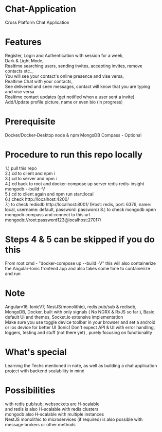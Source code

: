 # Chat-Application
Cross Platform Chat Application

# Features
  Register, Login and Authentication with session for a week, <br />
  Dark & Light Mode, <br />
  Realtime searching users, sending invites, accepting invites, remove contacts etc.., <br />
  You will see your contact's online presence and vise versa, <br />
  Realtime Chat with your contacts, <br />
  See delivered and seen messages, contact will know that you are typing and vise versa <br />
  Realtime contact updates (get notified when a user sent a invite) <br />
  Add/Update profile picture, name or even bio (in progress) <br />
  

# Prerequisite
  Docker/Docker-Desktop
  node & npm
  MongoDB Compass - Optional

# Procedure to run this repo locally
1.) pull this repo  <br /> 
2.) cd to client and npm i  <br />
3.) cd to server and npm i  <br /> 
4.) cd back to root and docker-compose up server redis redis-insight mongodb --build -V <br /> 
5.) cd to client again and npm run start:local  <br /> 
6.) check http://localhost:4200/  <br /> 
7.) to check redisdb http://localhost:8001/ (Host: redis, port: 6379, name: local, username: default, password: password)
8.) to check mongodb open mongodb compass and connect to this url mongodb://root:password123@localhost:27017/

# Steps 4 & 5 can be skipped if you do this 
  From root cmd - "docker-compose up --build -V"  this will also containerize the Angular-Ionic frontend app 
  and also takes some time to containerize and run

# Note
  Angularv16, IonicV7, NestJS(monolithic), redis pub/sub & redisdb, MongoDB, Docker, built with only signals ( No NGRX & RxJS so far ), Basic default UI and themes, Socket.io extensive implementation <br />
  Make sure you use toggle device toolbar in your browser and set a android or ios device for better UI (Ionic)
  Don't expect API & UI with error handling, loggers, testing and stuff (not there yet) , purely focusing on functionality

# What's special
  Learning the Techs mentioned in note, as well as building a chat application project with backend scalability in mind

# Possibilities
  with redis pub/sub, websockets are H-scalable <br />
  and redis is also H-scalable with redis clusters <br />
  mongodb also H-scalable with multiple instances <br />
  NestJS monolithic to microservices (if required) is also possible with message brokers or other methods <br />

  
  
  

  
